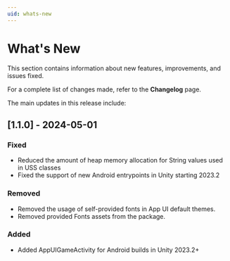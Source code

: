 ```yaml
---
uid: whats-new
---
```


# What's New

This section contains information about new features, improvements, and issues fixed.

For a complete list of changes made, refer to the **Changelog** page.

The main updates in this release include:

## [1.1.0] - 2024-05-01

### Fixed

- Reduced the amount of heap memory allocation for String values used in USS classes
- Fixed the support of new Android entrypoints in Unity starting 2023.2

### Removed

- Removed the usage of self-provided fonts in App UI default themes.
- Removed provided Fonts assets from the package.

### Added

- Added AppUIGameActivity for Android builds in Unity 2023.2+

